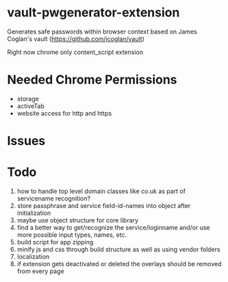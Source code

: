 vault-pwgenerator-extension
===========================

Generates safe passwords within browser context based on James Coglan's vault (https://github.com/jcoglan/vault)

Right now chrome only content_script extension

Needed Chrome Permissions
=========================
* storage
* activeTab
* website access for http and https

Issues
=======


Todo
======
1. how to handle top level domain classes like co.uk as part of servicename recognition?
2. store passphrase and service field-id-names into object after initialization
3. maybe use object structure for core library
4. find a better way to get/recognize the service/loginname and/or use more possible input types, names, etc.
5. build script for app zipping
6. minify js and css through build structure as well as using vendor folders
7. localization
8. if extension gets deactivated or deleted the overlays should be removed from every page

